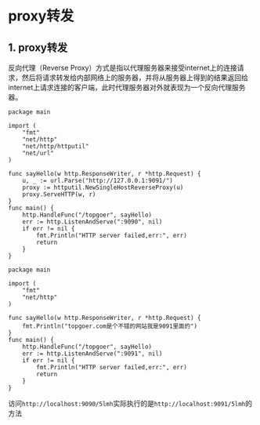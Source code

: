 # proxy转发

## 1. proxy转发 <a id="proxy&#x8F6C;&#x53D1;"></a>

反向代理（Reverse Proxy）方式是指以代理服务器来接受internet上的连接请求，然后将请求转发给内部网络上的服务器，并将从服务器上得到的结果返回给internet上请求连接的客户端，此时代理服务器对外就表现为一个反向代理服务器。

```text
package main

import (
    "fmt"
    "net/http"
    "net/http/httputil"
    "net/url"
)

func sayHello(w http.ResponseWriter, r *http.Request) {
    u, _ := url.Parse("http://127.0.0.1:9091/")
    proxy := httputil.NewSingleHostReverseProxy(u)
    proxy.ServeHTTP(w, r)
}
func main() {
    http.HandleFunc("/topgoer", sayHello)
    err := http.ListenAndServe(":9090", nil)
    if err != nil {
        fmt.Println("HTTP server failed,err:", err)
        return
    }
}
```

```text
package main

import (
    "fmt"
    "net/http"
)

func sayHello(w http.ResponseWriter, r *http.Request) {
    fmt.Println("topgoer.com是个不错的网站我是9091里面的")
}
func main() {
    http.HandleFunc("/topgoer", sayHello)
    err := http.ListenAndServe(":9091", nil)
    if err != nil {
        fmt.Println("HTTP server failed,err:", err)
        return
    }
}
```

访问`http://localhost:9090/5lmh`实际执行的是`http://localhost:9091/5lmh`的方法

